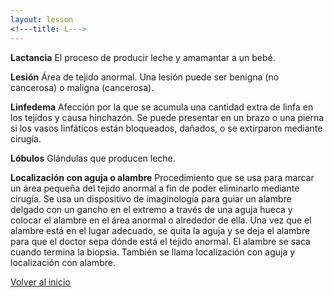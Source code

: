 ```yaml
---
layout: lesson
<!---title: L--->
---
```


<a name="top"></a>

**Lactancia**
El proceso de producir leche y amamantar a un bebé. 

**Lesión**
Área de tejido anormal. Una lesión puede ser benigna (no cancerosa) o maligna (cancerosa).

**Linfedema**
Afección por la que se acumula una cantidad extra de linfa en los tejidos y causa hinchazón. Se puede presentar en un brazo o una pierna si los vasos linfáticos están bloqueados, dañados, o se extirparon mediante cirugía.

**Lóbulos**
Glándulas que producen leche.

**Localización con aguja o alambre**
Procedimiento que se usa para marcar un área pequeña del tejido anormal a fin de poder eliminarlo mediante cirugía. Se usa un dispositivo de imaginología para guiar un alambre delgado con un gancho en el extremo a través de una aguja hueca y colocar el alambre en el área anormal o alrededor de ella. Una vez que el alambre está en el lugar adecuado, se quita la aguja y se deja el alambre para que el doctor sepa dónde está el tejido anormal. El alambre se saca cuando termina la biopsia. También se llama localización con aguja y localización con alambre.


<!--a href="#top">Volver arriba</a-->
<a href="https://scnslabutsa.github.io/myhthelperEduContent/Glossarysp/index.html">Volver al inicio</a>

